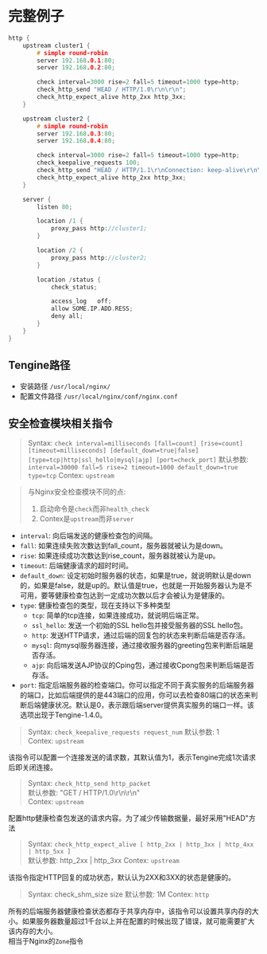 
# 完整例子

```c
http {
    upstream cluster1 {
        # simple round-robin
        server 192.168.0.1:80;
        server 192.168.0.2:80;

        check interval=3000 rise=2 fall=5 timeout=1000 type=http;
        check_http_send "HEAD / HTTP/1.0\r\n\r\n";
        check_http_expect_alive http_2xx http_3xx;
    }

    upstream cluster2 {
        # simple round-robin
        server 192.168.0.3:80;
        server 192.168.0.4:80;

        check interval=3000 rise=2 fall=5 timeout=1000 type=http;
        check_keepalive_requests 100;
        check_http_send "HEAD / HTTP/1.1\r\nConnection: keep-alive\r\n\r\n";
        check_http_expect_alive http_2xx http_3xx;
    }

    server {
        listen 80;

        location /1 {
            proxy_pass http://cluster1;
        }

        location /2 {
            proxy_pass http://cluster2;
        }

        location /status {
            check_status;

            access_log   off;
            allow SOME.IP.ADD.RESS;
            deny all;
        }
    }
}
```

## Tengine路径

- 安装路径 `/usr/local/nginx/`
- 配置文件路径 `/usr/local/nginx/conf/nginx.conf`

## 安全检查模块相关指令

> Syntax: `check interval=milliseconds [fall=count] [rise=count] [timeout=milliseconds] [default_down=true|false] [type=tcp|http|ssl_hello|mysql|ajp] [port=check_port]`
> 默认参数: `interval=30000 fall=5 rise=2 timeout=1000 default_down=true type=tcp`
> Contex: `upstream`

> 与Nginx安全检查模块不同的点:
> 
> 1. 启动命令是`check`而非`health_check`
> 2. Contex是`upstream`而非`server`

- `interval`: 向后端发送的健康检查包的间隔。
- `fall`: 如果连续失败次数达到fall_count，服务器就被认为是down。
- `rise`: 如果连续成功次数达到rise_count，服务器就被认为是up。
- `timeout`: 后端健康请求的超时时间。
- `default_down`: 设定初始时服务器的状态，如果是true，就说明默认是down的，如果是false，就是up的。默认值是true，也就是一开始服务器认为是不可用，要等健康检查包达到一定成功次数以后才会被认为是健康的。
- `type`: 健康检查包的类型，现在支持以下多种类型
    - `tcp`: 简单的tcp连接，如果连接成功，就说明后端正常。
    - `ssl_hello`: 发送一个初始的SSL hello包并接受服务器的SSL hello包。
    - `http`: 发送HTTP请求，通过后端的回复包的状态来判断后端是否存活。
    - `mysql`: 向mysql服务器连接，通过接收服务器的greeting包来判断后端是否存活。
    - `ajp`: 向后端发送AJP协议的Cping包，通过接收Cpong包来判断后端是否存活。
- `port`: 指定后端服务器的检查端口。你可以指定不同于真实服务的后端服务器的端口，比如后端提供的是443端口的应用，你可以去检查80端口的状态来判断后端健康状况。默认是0，表示跟后端server提供真实服务的端口一样。该选项出现于Tengine-1.4.0。

> Syntax: `check_keepalive_requests request_num`
> 默认参数: 1  
> Contex: `upstream`

该指令可以配置一个连接发送的请求数，其默认值为1，表示Tengine完成1次请求后即关闭连接。

> Syntax: `check_http_send http_packet`  
> 默认参数: "GET / HTTP/1.0\r\n\r\n"  
> Contex: `upstream`

配置http健康检查包发送的请求内容。为了减少传输数据量，最好采用"HEAD"方法

> Syntax: `check_http_expect_alive [ http_2xx | http_3xx | http_4xx | http_5xx ]`  
> 默认参数: http_2xx | http_3xx
> Contex: `upstream`

该指令指定HTTP回复的成功状态，默认认为2XX和3XX的状态是健康的。

> Syntax: check_shm_size size
> 默认参数: 1M
> Contex: `http`

所有的后端服务器健康检查状态都存于共享内存中，该指令可以设置共享内存的大小。如果服务器数量超过1千台以上并在配置的时候出现了错误，就可能需要扩大该内存的大小。  
相当于Nginx的`Zone`指令